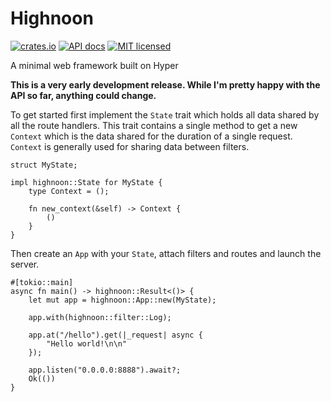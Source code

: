 Highnoon
========

[![crates.io](https://img.shields.io/crates/v/highnoon.svg)](https://crates.io/crates/highnoon)
[![API docs](https://docs.rs/highnoon/badge.svg)](https://docs.rs/highnoon)
[![MIT licensed](https://img.shields.io/badge/license-MIT-blue.svg)](./LICENSE)

A minimal web framework built on Hyper

**This is a very early development release.
While I'm pretty happy with the API so far, anything could change.**

To get started first implement the `State` trait which holds all data shared by
all the route handlers. This trait contains a single method to get a new
`Context` which is the data shared for the duration of a single request. 
`Context` is generally used for sharing data between filters.

    struct MyState;

    impl highnoon::State for MyState {
        type Context = ();
    
        fn new_context(&self) -> Context {
            ()
        }
    }

Then create an `App` with your `State`, attach filters and routes
and launch the server.

    #[tokio::main]
    async fn main() -> highnoon::Result<()> {
        let mut app = highnoon::App::new(MyState);

        app.with(highnoon::filter::Log);

        app.at("/hello").get(|_request| async {
            "Hello world!\n\n"
        });

        app.listen("0.0.0.0:8888").await?;
        Ok(())
    }


